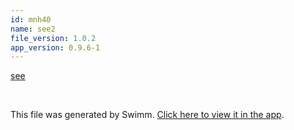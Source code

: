 ```yaml
---
id: mnh40
name: see2
file_version: 1.0.2
app_version: 0.9.6-1
---
```


[see](see.qe2v7.sw.md)

<br/>

This file was generated by Swimm. [Click here to view it in the app](http://localhost:5001/repos/Z2l0aHViJTNBJTNBVGVzdFJlcG8xJTNBJTNBU2hhdWxBbXJhblM=/docs/mnh40).
